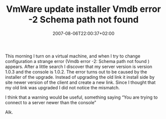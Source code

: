 ﻿---
title: "VmWare update installer  Vmdb error -2 Schema path not found "
description: ""
date: 2007-08-06T22:00:37+02:00
draft: false
tags: [General]
categories: [General]
---
This morning I turn on a virtual machine, and when I try to change configuration a strange error (Vmdb error -2: Schema path not found ) appears. After a little search I discover that my server version is version 1.0.3 and the console is 1.0.2. The error turns out to be caused by the installer of the upgrade. Instead of upgrading the old link it install side by site newer version of the client and create a new link. Since I thought that my old link was upgraded I did not notice the mismatch.

I think that a warning would be useful, something saying “You are trying to connect to a server newer than the console”

Alk.
